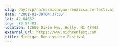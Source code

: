 ```yaml
---
slug: daytrip/na/us/michigan-renaissance-festival
date: '2001-01-30T04:37:00'
lat: 42.84652
lng: -83.57482
location: 12600 Dixie Hwy, Holly, MI 48442
external_url: https://www.michrenfest.com
title: Michigan Renaissance Festival
---
```



